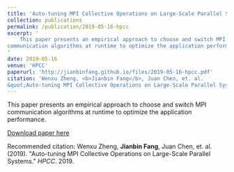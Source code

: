 ```yaml
---
title: 'Auto-tuning MPI Collective Operations on Large-Scale Parallel Systems'
collection: publications
permalink: /publication/2019-05-16-hpcc
excerpt: '
	This paper presents an empirical approach to choose and switch MPI
communication algorithms at runtime to optimize the application performance.
'
date: 2019-05-16
venue: 'HPCC'
paperurl: 'http://jianbinfang.github.io/files/2019-05-16-hpcc.pdf'
citation: 'Wenxu Zheng, <b>Jianbin Fang</b>, Juan Chen, et. al. 
&quot;Auto-tuning MPI Collective Operations on Large-Scale Parallel Systems.&quot; <i>HPCC</i>. 2019.'
---
```

This paper presents an empirical approach to choose and switch MPI
communication algorithms at runtime to optimize the application performance.

[Download paper here](http://jianbinfang.github.io/files/2019-05-16-hpcc.pdf)

Recommended citation: Wenxu Zheng, <b>Jianbin Fang</b>, Juan Chen, et. al. (2019). 
"Auto-tuning MPI Collective Operations on Large-Scale Parallel Systems." <i>HPCC</i>. 2019. 
